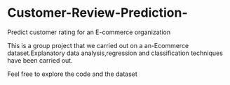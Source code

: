 # Customer-Review-Prediction-
Predict customer rating for an E-commerce organization 

This is a group project that we carried out on a an-Ecommerce dataset.Explanatory data analysis,regression and classification techniques have been carried out.

Feel free to explore the code and the dataset
